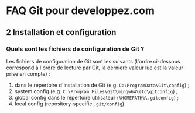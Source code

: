 # FAQ Git pour developpez.com

## 2 Installation et configuration

### Quels sont les fichiers de configuration de Git ?

Les fichiers de configuration de Git sont les suivants (l'ordre ci-dessous correspond à l'ordre de lecture par Git, la dernière valeur lue est la valeur prise en compte) :

1. dans le répertoire d'installation de Git (e.g. `C:\ProgramData\Git\config`) ;
2. system config (e.g. `C:\Program Files\Git\mingw64\etc\gitconfig`) ;
3. global config dans le répertoire utilisateur (`%HOMEPATH%\.gitconfig`) ;
4. local config (repository-specific `.git/config`).
